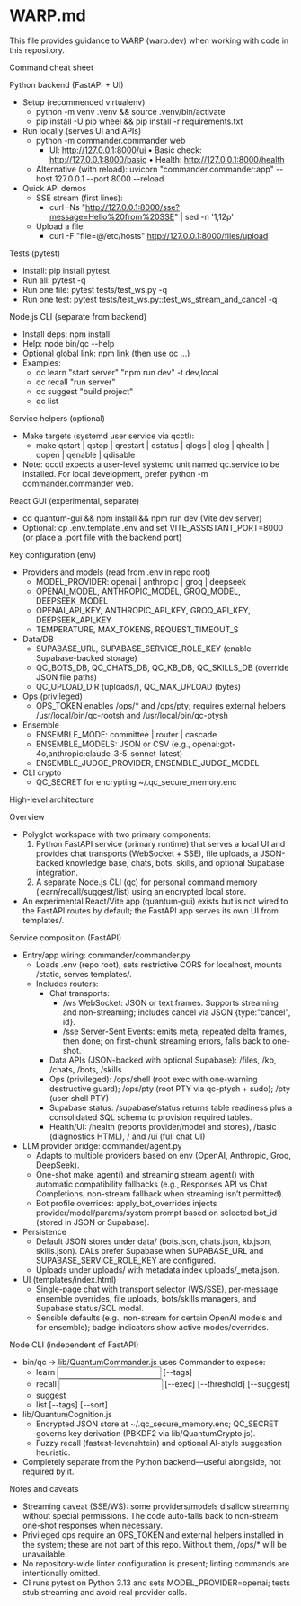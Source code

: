 # WARP.md

This file provides guidance to WARP (warp.dev) when working with code in this repository.

Command cheat sheet

Python backend (FastAPI + UI)
- Setup (recommended virtualenv)
  - python -m venv .venv && source .venv/bin/activate
  - pip install -U pip wheel && pip install -r requirements.txt
- Run locally (serves UI and APIs)
  - python -m commander.commander web
    - UI: http://127.0.0.1:8000/ui  • Basic check: http://127.0.0.1:8000/basic  • Health: http://127.0.0.1:8000/health
  - Alternative (with reload): uvicorn "commander.commander:app" --host 127.0.0.1 --port 8000 --reload
- Quick API demos
  - SSE stream (first lines):
    - curl -Ns "http://127.0.0.1:8000/sse?message=Hello%20from%20SSE" | sed -n '1,12p'
  - Upload a file:
    - curl -F "file=@/etc/hosts" http://127.0.0.1:8000/files/upload

Tests (pytest)
- Install: pip install pytest
- Run all: pytest -q
- Run one file: pytest tests/test_ws.py -q
- Run one test: pytest tests/test_ws.py::test_ws_stream_and_cancel -q

Node.js CLI (separate from backend)
- Install deps: npm install
- Help: node bin/qc --help
- Optional global link: npm link  (then use qc ...)
- Examples: 
  - qc learn "start server" "npm run dev" -t dev,local
  - qc recall "run server"
  - qc suggest "build project"
  - qc list

Service helpers (optional)
- Make targets (systemd user service via qcctl):
  - make qstart | qstop | qrestart | qstatus | qlogs | qlog | qhealth | qopen | qenable | qdisable
- Note: qcctl expects a user-level systemd unit named qc.service to be installed. For local development, prefer python -m commander.commander web.

React GUI (experimental, separate)
- cd quantum-gui && npm install && npm run dev (Vite dev server)
- Optional: cp .env.template .env and set VITE_ASSISTANT_PORT=8000 (or place a .port file with the backend port)

Key configuration (env)
- Providers and models (read from .env in repo root)
  - MODEL_PROVIDER: openai | anthropic | groq | deepseek
  - OPENAI_MODEL, ANTHROPIC_MODEL, GROQ_MODEL, DEEPSEEK_MODEL
  - OPENAI_API_KEY, ANTHROPIC_API_KEY, GROQ_API_KEY, DEEPSEEK_API_KEY
  - TEMPERATURE, MAX_TOKENS, REQUEST_TIMEOUT_S
- Data/DB
  - SUPABASE_URL, SUPABASE_SERVICE_ROLE_KEY (enable Supabase-backed storage)
  - QC_BOTS_DB, QC_CHATS_DB, QC_KB_DB, QC_SKILLS_DB (override JSON file paths)
  - QC_UPLOAD_DIR (uploads/), QC_MAX_UPLOAD (bytes)
- Ops (privileged)
  - OPS_TOKEN enables /ops/* and /ops/pty; requires external helpers /usr/local/bin/qc-rootsh and /usr/local/bin/qc-ptysh
- Ensemble
  - ENSEMBLE_MODE: committee | router | cascade
  - ENSEMBLE_MODELS: JSON or CSV (e.g., openai:gpt-4o,anthropic:claude-3-5-sonnet-latest)
  - ENSEMBLE_JUDGE_PROVIDER, ENSEMBLE_JUDGE_MODEL
- CLI crypto
  - QC_SECRET for encrypting ~/.qc_secure_memory.enc

High-level architecture

Overview
- Polyglot workspace with two primary components:
  1) Python FastAPI service (primary runtime) that serves a local UI and provides chat transports (WebSocket + SSE), file uploads, a JSON-backed knowledge base, chats, bots, skills, and optional Supabase integration.
  2) A separate Node.js CLI (qc) for personal command memory (learn/recall/suggest/list) using an encrypted local store.
- An experimental React/Vite app (quantum-gui) exists but is not wired to the FastAPI routes by default; the FastAPI app serves its own UI from templates/.

Service composition (FastAPI)
- Entry/app wiring: commander/commander.py
  - Loads .env (repo root), sets restrictive CORS for localhost, mounts /static, serves templates/.
  - Includes routers:
    - Chat transports: 
      - /ws WebSocket: JSON or text frames. Supports streaming and non-streaming; includes cancel via JSON {type:"cancel", id}.
      - /sse Server-Sent Events: emits meta, repeated delta frames, then done; on first-chunk streaming errors, falls back to one-shot.
    - Data APIs (JSON-backed with optional Supabase): /files, /kb, /chats, /bots, /skills
    - Ops (privileged): /ops/shell (root exec with one-warning destructive guard); /ops/pty (root PTY via qc-ptysh + sudo); /pty (user shell PTY)
    - Supabase status: /supabase/status returns table readiness plus a consolidated SQL schema to provision required tables.
    - Health/UI: /health (reports provider/model and stores), /basic (diagnostics HTML), / and /ui (full chat UI)
- LLM provider bridge: commander/agent.py
  - Adapts to multiple providers based on env (OpenAI, Anthropic, Groq, DeepSeek).
  - One-shot make_agent() and streaming stream_agent() with automatic compatibility fallbacks (e.g., Responses API vs Chat Completions, non-stream fallback when streaming isn’t permitted).
  - Bot profile overrides: apply_bot_overrides injects provider/model/params/system prompt based on selected bot_id (stored in JSON or Supabase).
- Persistence
  - Default JSON stores under data/ (bots.json, chats.json, kb.json, skills.json). DALs prefer Supabase when SUPABASE_URL and SUPABASE_SERVICE_ROLE_KEY are configured.
  - Uploads under uploads/ with metadata index uploads/_meta.json.
- UI (templates/index.html)
  - Single-page chat with transport selector (WS/SSE), per-message ensemble overrides, file uploads, bots/skills managers, and Supabase status/SQL modal.
  - Sensible defaults (e.g., non-stream for certain OpenAI models and for ensemble); badge indicators show active modes/overrides.

Node CLI (independent of FastAPI)
- bin/qc -> lib/QuantumCommander.js uses Commander to expose:
  - learn <input> <output> [--tags]
  - recall <input> [--exec] [--threshold] [--suggest]
  - suggest <query>
  - list [--tags] [--sort]
- lib/QuantumCognition.js
  - Encrypted JSON store at ~/.qc_secure_memory.enc; QC_SECRET governs key derivation (PBKDF2 via lib/QuantumCrypto.js).
  - Fuzzy recall (fastest-levenshtein) and optional AI-style suggestion heuristic.
- Completely separate from the Python backend—useful alongside, not required by it.

Notes and caveats
- Streaming caveat (SSE/WS): some providers/models disallow streaming without special permissions. The code auto-falls back to non-stream one-shot responses when necessary.
- Privileged ops require an OPS_TOKEN and external helpers installed in the system; these are not part of this repo. Without them, /ops/* will be unavailable.
- No repository-wide linter configuration is present; linting commands are intentionally omitted.
- CI runs pytest on Python 3.13 and sets MODEL_PROVIDER=openai; tests stub streaming and avoid real provider calls.

